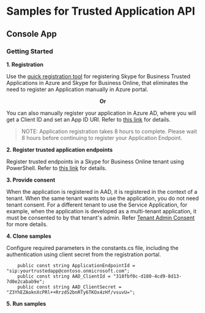# Samples for Trusted Application API

## Console App 

### Getting Started
 
**1. Registration**

Use the [quick registration tool](https://skypeappregistration.azurewebsites.net) for 
registering Skype for Business Trusted Applications in Azure 
and Skype for Business Online, that eliminates the need to 
register an Application manually in Azure portal.

<center><b>Or</b></center>
 
 You can also manually register your application in Azure AD, where you will get a Client ID and set an App ID URI. Refer to [this link](https://skypedevtap.visualstudio.com/_git/Trusted%20App%20API%20Documentation?path=%2FTrusted_Application_API%2FRegistrationInAzureActiveDirectory.md&version=GBmaster&createIfNew=true&_a=contents) for details.
 
  >NOTE: Application registration takes 8 hours to complete.  Please wait 8 hours before continuing to register your Application Endpoint.
 
**2. Register trusted application endpoints**
 
Register trusted endpoints in a Skype for Business Online tenant using PowerShell. Refer to [this link](https://skypedevtap.visualstudio.com/_git/Trusted%20App%20API%20Documentation?path=%2FTrusted_Application_API%2FTrustedApplicationEndpoint.md&version=GBmaster&createIfNew=true&_a=contents) for details.
 
**3. Provide consent**

When the application is registered in AAD, it is registered in the context of a tenant. When the same tenant wants to use the application, you do not need tenant consent.
For a different tenant to use the Service Application, for example, when the application is developed as a multi-tenant application, it must be consented to by that tenant's admin. Refer [Tenant Admin Consent](./TenantAdminConsent.md) for more details.

 
**4. Clone samples** 

Configure required parameters in the constants.cs file, including the authentication using client secret from the registration portal.
 
        public const string ApplicationEndpointId = "sip:yourtrustedapp@contoso.onmicrosoft.com";
        public const string AAD_ClientId = "318fbf0c-d180-4cd9-8d13-7d0e2cabab9e";
        public const string AAD_ClientSecret = "Z3YhEZAoknXcPRl++RrzdS2bnRTy6TKOx4zHf/vsuvU=";
 
**5. Run samples**
